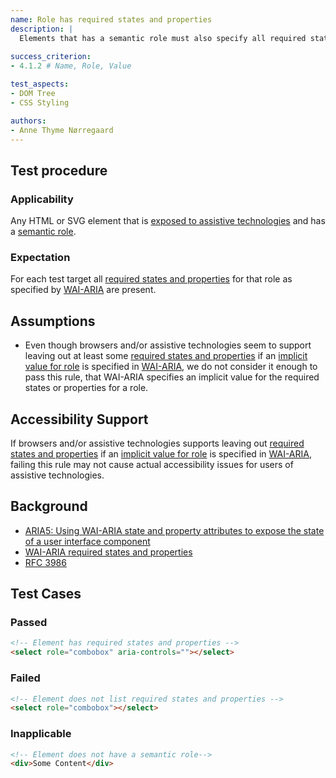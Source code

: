 ```yaml
---
name: Role has required states and properties
description: |
  Elements that has a semantic role must also specify all required states and properties
  
success_criterion:
- 4.1.2 # Name, Role, Value

test_aspects:
- DOM Tree
- CSS Styling

authors:
- Anne Thyme Nørregaard
---
```


## Test procedure

### Applicability

Any HTML or SVG element that is [exposed to assistive technologies](#exposed-to-assistive-technologies) and has a [semantic role](#semantic-role). 

### Expectation

For each test target all [required states and properties](https://www.w3.org/TR/wai-aria/#requiredState) for that role as specified by [WAI-ARIA](https://www.w3.org/TR/wai-aria) are present.

## Assumptions

- Even though browsers and/or assistive technologies seem to support leaving out at least some [required states and properties](https://www.w3.org/TR/wai-aria-1.1/#requiredState) if an [implicit value for role](https://www.w3.org/TR/wai-aria-1.1/#implictValueForRole) is specified in [WAI-ARIA](https://www.w3.org/TR/wai-aria-1.1/#implictValueForRole), we do not consider it enough to pass this rule, that WAI-ARIA specifies an implicit value for the required states or properties for a role.

## Accessibility Support

If browsers and/or assistive technologies supports leaving out [required states and properties](https://www.w3.org/TR/wai-aria-1.1/#requiredState) if an [implicit value for role](https://www.w3.org/TR/wai-aria-1.1/#implictValueForRole) is specified in [WAI-ARIA](https://www.w3.org/TR/wai-aria-1.1/#implictValueForRole), failing this rule may not cause actual accessibility issues for users of assistive technologies. 

## Background

- [ARIA5: Using WAI-ARIA state and property attributes to expose the state of a user interface component](https://www.w3.org/TR/2016/NOTE-WCAG20-TECHS-20161007/ARIA5)
- [WAI-ARIA required states and properties](https://www.w3.org/TR/wai-aria-1.1/#requiredState)
-  [RFC 3986](https://www.ietf.org/rfc/rfc3986.txt)

## Test Cases

### Passed

```html
<!-- Element has required states and properties -->
<select role="combobox" aria-controls=""></select>
```

### Failed

```html
<!-- Element does not list required states and properties -->
<select role="combobox"></select>
```

### Inapplicable

```html
<!-- Element does not have a semantic role-->
<div>Some Content</div>
```
